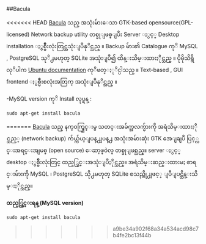 ##Bacula

<<<<<<< HEAD
[Bacula](http://www.bacula.org/) သည္ အသုံးမ်ားေသာ GTK-based opensource(GPL-licensed) Network backup utility တစ္ခုျဖစ္ျပီး Server ႏွင့္ Desktop installation ႏွစ္မ်ိဳးလုံးတြင္အသုံးျပဳနုိင္သည္ ။ Backup မ်ား၏ Catalogue ကုိ MySQL , PostgreSQL သုိ႕မဟုတ္ SQLite အသုံးျပဳ၍ ထိန္းသိမ္းထားႏိုင္သည္ ။ 
ပိုမိုသိရွိလုိပါက [Ubuntu documentation](http://doc.ubuntu.com/ubuntu/serverguide/C/bacula.html) ကုိဖတ္ႏုိင္ပါသည္ ။ Text-based , GUI frontend ႏွစ္မ်ိဳးစလုံးအတြက္ အသုံးျပဳနုိင္သည္ ။

-MySQL version ကုိ Install လုပ္ရန္ : 

	sudo apt-get install bacula


=======
[Bacula](http://www.bacula.org/) သည္ နက္ဝက္ခ္တြင္းမွ သတင္းအခ်က္အလက္မ်ားကို အရံသိမ္းထားႏိုင္သည့္ (network backup) က်ယ္က်ယ္ျပန္႕ျပန္႕ အသုံးအမ်ားဆုံး GTK အေျချပဳ ပြင့္လင္းအရင္းအျမစ္ (open source) ေဆာ့ဖ္ဝဲလ္ တစ္ခုျဖစ္သည္။ server ႏွင့္ desktop ႏွစ္မ်ိဳးလုံးတြင္ ထည့္သြင္းအသုံးျပဳႏိုင္သည္။ အရံသိမ္းဆည္းထားမႈ စာရင္းမ်ားကို MySQL ၊ PostgreSQL သို႕မဟုတ္ SQLite စသည္တို႕ျဖင့္ ျပဳျပင္ထိန္းသိမ္းႏိုင္သည္။ 

**ထည့္သြင္းရန္ (MySQL version)**

	sudo apt-get install bacula
>>>>>>> a9be34a902f68a34a534acd98c7b4fe2bc13f44b
